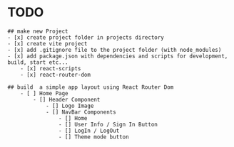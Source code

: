 # TODO

    ## make new Project
    - [x] create project folder in projects directory
    - [x] create vite project
    - [x] add .gitignore file to the project folder (with node_modules)
    - [x] add package.json with dependencies and scripts for development, build, start etc...
        - [x] react-scripts
        - [x] react-router-dom

    ## build  a simple app layout using React Router Dom 
        - [ ] Home Page
            - [] Header Component
                - [] Logo Image
                - [] NavBar Components
                    - [] Home 
                    - [] User Info / Sign In Button
                    - [] LogIn / LogOut
                    - [] Theme mode button


       